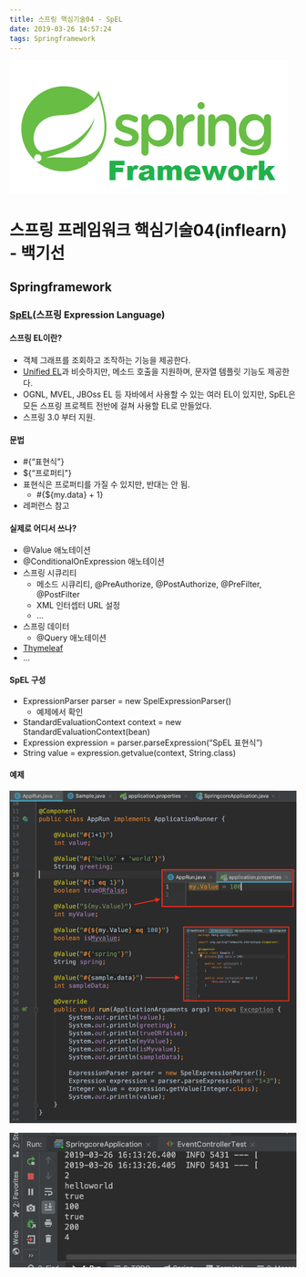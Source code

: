 ```yaml
---
title: 스프링 핵심기술04 - SpEL
date: 2019-03-26 14:57:24
tags: Springframework
---
```

![springf](/images/springframwork-logo.png)
# 스프링 프레임워크 핵심기술04(inflearn) - 백기선 
## Springframework

### [SpEL](https://docs.spring.io/spring/docs/current/spring-framework-reference/core.html#expressions)(스프링 Expression Language)

#### 스프링 EL이란?
- 객체 그래프를 조회하고 조작하는 기능을 제공한다.
- [Unified EL](https://docs.oracle.com/javaee/5/tutorial/doc/bnahq.html)과 비슷하지만, 메소드 호출을 지원하며, 문자열 템플릿 기능도 제공한다.
- OGNL, MVEL, JBOss EL 등 자바에서 사용할 수 있는 여러 EL이 있지만, SpEL은 모든 스프링 프로젝트 전반에 걸쳐 사용할 EL로 만들었다.
- 스프링 3.0 부터 지원.

#### 문법
- \#{“표현식"}
- ${“프로퍼티"}
- 표현식은 프로퍼티를 가질 수 있지만, 반대는 안 됨.
    - \#{${my.data} + 1}
- 레퍼런스 참고

#### 실제로 어디서 쓰나?
- @Value 애노테이션
- @ConditionalOnExpression 애노테이션
- 스프링 시큐리티
    - 메소드 시큐리티, @PreAuthorize, @PostAuthorize, @PreFilter, @PostFilter
    - XML 인터셉터 URL 설정
    - ...
- 스프링 데이터
    - @Query 애노테이션
- [Thymeleaf](https://blog.outsider.ne.kr/997)
- ...

#### SpEL 구성
- ExpressionParser parser = new SpelExpressionParser()
    - 예제에서 확인
- StandardEvaluationContext context = new StandardEvaluationContext(bean)
- Expression expression = parser.parseExpression(“SpEL 표현식”)
- String value = expression.getvalue(context, String.class)

#### 예제
![springcore](/images/springc/springcore04-01.png)

![springcore](/images/springc/springcore04-02.png)
<br>